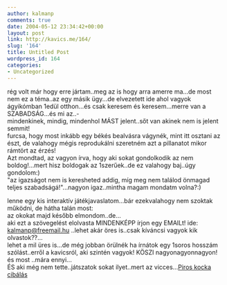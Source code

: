 ```yaml
---
author: kalmanp
comments: true
date: 2004-05-12 23:34:42+00:00
layout: post
link: http://kavics.me/164/
slug: '164'
title: Untitled Post
wordpress_id: 164
categories:
- Uncategorized
---
```


rég volt már hogy erre jártam..meg az is hogy arra amerre ma...de most nem ez a téma..az egy másik ügy...de elvezetett ide ahol vagyok  
ágyikómban 1edül otthon...és csak keresem és keresem...merre van a SZABADSÁG...és mi az..-  
mindenkinek, mindig, mindenhol MÁST jelent..sőt van akinek nem is jelent semmit!  
furcsa, hogy most inkább egy békés bealvásra vágynék, mint itt osztani az észt, de valahogy mégis reprodukálni szeretném azt a pillanatot mikor rámtört az érzés!  
Azt mondtad, az vagyon írva, hogy aki sokat gondolkodik az nem boldog!...mert hisz boldogak az 1szerűek..de ez valahogy baj..úgy gondolom:)  
"az igazságot nem is keresheted addig, míg meg nem találod önmagad teljes szabadságá!"...nagyon igaz..mintha magam mondatm volna?:)




lenne egy kis interaktív játékjavaslatom...bár ezekvalahogy nem szoktak működni, de hátha talán most:  
az okokat majd később elmondom..de...  
aki ezt a szövegelést elolvasta MINDENKÉPP írjon egy EMAILt! ide: [kalmanp@freemail.hu](mailto:kalmanp@freemail.hu) ..lehet akár öres is..csak kíváncsi vagyok kik olvastok??...  
lehet a mil üres is...de még jobban örülnék ha írnátok egy 1soros hosszám szólást..erről a kavicsról, aki szintén vagyok! KÖSZI nagyonagyonnagyon!  
és most ..mára ennyi...  
ÉS aki még nem tette..játszatok sokat ilyet..mert az vicces...[Piros kocka cibálás](http://www.xeron.org/cosas/escapa.htm)  

